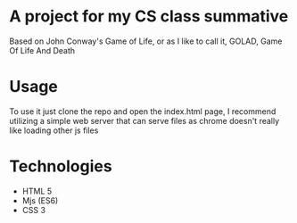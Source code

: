 # A project for my CS class summative
Based on John Conway's Game of Life, or as I like to call it, GOLAD, Game Of Life And Death

# Usage
To use it just clone the repo and open the index.html page, I recommend utilizing a simple web server that can serve files as chrome doesn't really like loading other js files

# Technologies
- HTML 5
- Mjs (ES6)
- CSS 3